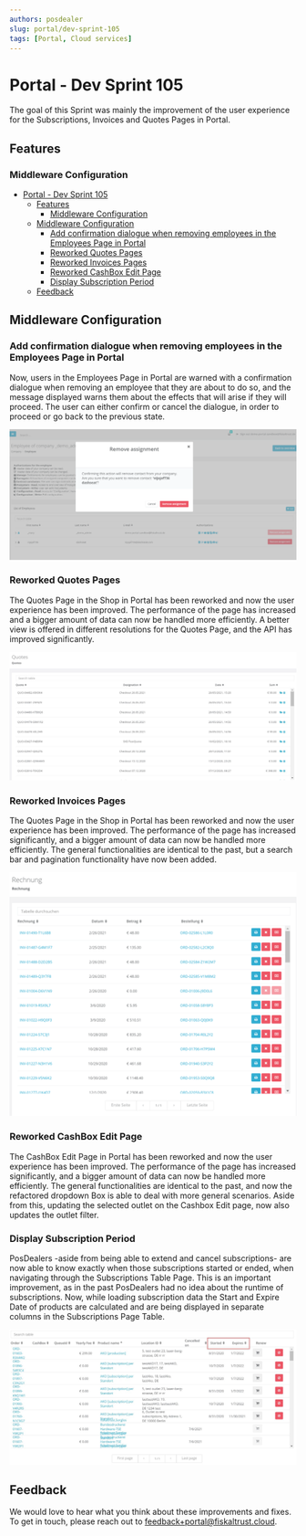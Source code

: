 ```yaml
---
authors: posdealer
slug: portal/dev-sprint-105
tags: [Portal, Cloud services]
---
```


# Portal - Dev Sprint 105
The goal of this Sprint was mainly the improvement of the user experience for the Subscriptions, Invoices and Quotes Pages in Portal. 

<!--truncate-->

## Features

### Middleware Configuration

- [Portal - Dev Sprint 105](#portal---dev-sprint-105)
  - [Features](#features)
    - [Middleware Configuration](#middleware-configuration)
  - [Middleware Configuration](#middleware-configuration-1)
    - [Add confirmation dialogue when removing employees in the Employees Page in Portal](#add-confirmation-dialogue-when-removing-employees-in-the-employees-page-in-portal)
    - [Reworked Quotes Pages](#reworked-quotes-pages)
    - [Reworked Invoices Pages](#reworked-invoices-pages)
    - [Reworked CashBox Edit Page](#reworked-cashbox-edit-page)
    - [Display Subscription Period](#display-subscription-period)
  - [Feedback](#feedback)


## Middleware Configuration

### Add confirmation dialogue when removing employees in the Employees Page in Portal

Now, users in the Employees Page in Portal are warned with a confirmation dialogue when removing an employee that they are about to do so, and the message displayed warns them about the effects that will arise if they will proceed. 
The user can either confirm or cancel the dialogue, in order to proceed or go back to the previous state.

![image](images/sprint-105/confirmation_dialogue.png)

### Reworked Quotes Pages

The Quotes Page in the Shop in Portal has been reworked and now the user experience has been improved. The performance of the page has increased and a bigger amount of data can now be handled more efficiently. A better view is offered in different resolutions for the Quotes Page, and the API has improved significantly.

![image](images/sprint-105/quotes-page.png)

### Reworked Invoices Pages

The Quotes Page in the Shop in Portal has been reworked and now the user experience has been improved. The performance of the page has increased significantly, and a bigger amount of data can now be handled more efficiently. The general functionalities are identical to the past, but a search bar and pagination functionality have now been added.

![image](images/sprint-105/invoicepage.png)

### Reworked CashBox Edit Page

The CashBox Edit Page in Portal has been reworked and now the user experience has been improved. The performance of the page has increased significantly, and a bigger amount of data can now be handled more efficiently. The general functionalities are identical to the past, and now the refactored dropdown Box is able to deal with more general scenarios. Aside from this, updating the selected outlet on the Cashbox Edit page, now also updates the outlet filter. 

### Display Subscription Period

PosDealers -aside from being able to extend and cancel subscriptions- are now able to know exactly when those subscriptions started or ended, when navigating through the Subscriptions Table Page. This is an important improvement, as in the past PosDealers had no idea about the runtime of subscriptions. Now, while loading subscription data the Start and Expire Date of products are calculated and are being displayed in separate columns in the Subscriptions Page Table.

![image](images/sprint-105/display-subscription-period.png)

## Feedback
We would love to hear what you think about these improvements and fixes. To get in touch, please reach out to [feedback+portal@fiskaltrust.cloud](mailto:feedback+portal@fiskaltrust.cloud).
